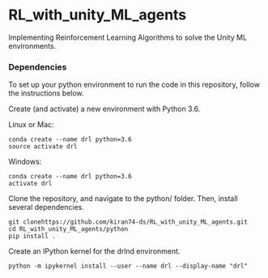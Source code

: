 # RL_with_unity_ML_agents
Implementing Reinforcement Learning Algorithms to solve the Unity ML environments.


### Dependencies

To set up your python environment to run the code in this repository, follow the instructions below.

Create (and activate) a new environment with Python 3.6.

Linux or Mac:
```
conda create --name drl python=3.6
source activate drl
```
Windows:
```
conda create --name drl python=3.6 
activate drl
```

Clone the repository, and navigate to the python/ folder. Then, install several dependencies.
```
git clonehttps://github.com/kiran74-ds/RL_with_unity_ML_agents.git
cd RL_with_unity_ML_agents/python
pip install .
```

Create an IPython kernel for the drlnd environment.
```
python -m ipykernel install --user --name drl --display-name "drl"
```

